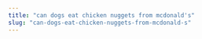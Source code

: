```yaml
---
title: "can dogs eat chicken nuggets from mcdonald's"
slug: "can-dogs-eat-chicken-nuggets-from-mcdonald-s"
---
```


